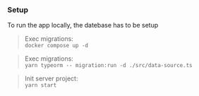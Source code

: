 ### Setup
To run the app locally, the datebase has to be setup
>Exec migrations: \
`docker compose up -d`

>Exec migrations: \
`yarn typeorm -- migration:run -d ./src/data-source.ts`

>Init server project: \
`yarn start`

